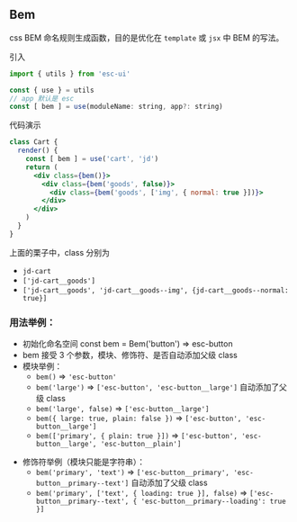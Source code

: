 ## Bem

css BEM 命名规则生成函数，目的是优化在 `template` 或 `jsx` 中 BEM 的写法。

引入

```js
import { utils } from 'esc-ui'

const { use } = utils
// app 默认是 esc
const [ bem ] = use(moduleName: string, app?: string)
```

代码演示

```jsx
class Cart {
  render() {
    const [ bem ] = use('cart', 'jd')
    return (
      <div class={bem()}>
        <div class={bem('goods', false)}>
          <div class={bem('goods', ['img', { normal: true }])}>
        </div>
      </div>
    )
  }
}
```

上面的栗子中，class 分别为 

- `jd-cart`
- `['jd-cart__goods']`
- `['jd-cart__goods', 'jd-cart__goods--img', {jd-cart__goods--normal: true}]`

### 用法举例：
 * 初始化命名空间 const bem = Bem('button') => esc-button
 * bem 接受 3 个参数，模块、修饰符、是否自动添加父级 class
 * 模块举例：
    - `bem()` => `'esc-button'`
    - `bem('large')` => `['esc-button', 'esc-button__large']` 自动添加了父级 class
    - `bem('large', false)` => `['esc-button__large']`
    - `bem({ large: true, plain: false })` => `['esc-button', 'esc-button__large']`
    - `bem(['primary', { plain: true }])`  => `['esc-button', 'esc-button__large', 'esc-button__plain']`
 - 修饰符举例（模块只能是字符串）：
    - `bem('primary', 'text')` => `['esc-button__primary', 'esc-button__primary--text']` 自动添加了父级 class
    - `bem('primary', ['text', { loading: true }], false)` => `['esc-button__primary--text', { 'esc-button__primary--loading': true }]`
